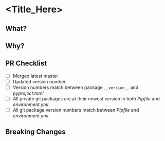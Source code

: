 # <Title_Here>
## What?
## Why?
## PR Checklist
- [ ] Merged latest master
- [ ] Updated version number
- [ ] Version numbers match between package ``__version__`` and *pyproject.toml*
- [ ] All private git packages are at their newest version in both *Pipfile* and *environment.yml*
- [ ] All git package version numbers match between *Pipfile* and *environment.yml*
## Breaking Changes
